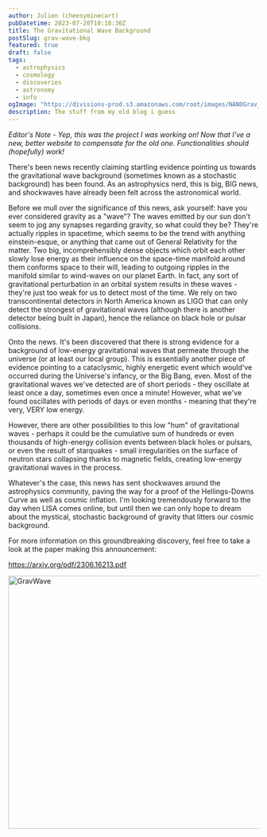 ```yaml
---
author: Julien (cheesyminecart)
pubDatetime: 2023-07-20T10:10:36Z
title: The Gravitational Wave Background
postSlug: grav-wave-bkg
featured: true
draft: false
tags:
  - astrophysics
  - cosmology
  - discoveries
  - astronomy
  - info
ogImage: "https://divisions-prod.s3.amazonaws.com/root/images/NANOGrav_PTA_GWB_15yr-WEB.original.jpg"
description: The stuff from my old blog i guess
---
```


_Editor's Note - Yep, this was the project I was working on! Now that I've a new, better website to compensate for the old one. Functionalities should (hopefully) work!_

There's been news recently claiming startling evidence pointing us towards the gravitational wave background (sometimes known as a stochastic background) has been found. As an astrophysics nerd, this is big, BIG news, and shockwaves have already been felt across the astronomical world.

Before we mull over the significance of this news, ask yourself: have you ever considered gravity as a "wave"? The waves emitted by our sun don't seem to jog any synapses regarding gravity, so what could they be? They're actually ripples in spacetime, which seems to be the trend with anything einstein-esque, or anything that came out of General Relativity for the matter. Two big, incomprehensibly dense objects which orbit each other slowly lose energy as their influence on the space-time manifold around them conforms space to their will, leading to outgoing ripples in the manifold similar to wind-waves on our planet Earth. In fact, any sort of gravitational perturbation in an orbital system results in these waves - they're just too weak for us to detect most of the time. We rely on two transcontinental detectors in North America known as LIGO that can only detect the strongest of gravitational waves (although there is another detector being built in Japan), hence the reliance on black hole or pulsar collisions.

Onto the news. It's been discovered that there is strong evidence for a background of low-energy gravitational waves that permeate through the universe (or at least our local group). This is essentially another piece of evidence pointing to a cataclysmic, highly energetic event which would've occurred during the Universe's infancy, or the Big Bang, even. Most of the gravitational waves we've detected are of short periods - they oscillate at least once a day, sometimes even once a minute! However, what we've found oscillates with periods of days or even months - meaning that they're very, VERY low energy.

However, there are other possibilities to this low "hum" of gravitational waves - perhaps it could be the cumulative sum of hundreds or even thousands of high-energy collision events between black holes or pulsars, or even the result of starquakes - small irregularities on the surface of neutron stars collapsing thanks to magnetic fields, creating low-energy gravitational waves in the process.

Whatever's the case, this news has sent shockwaves around the astrophysics community, paving the way for a proof of the Hellings-Downs Curve as well as cosmic inflation. I'm looking tremendously forward to the day when LISA comes online, but until then we can only hope to dream about the mystical, stochastic background of gravity that litters our cosmic background.

For more information on this groundbreaking discovery, feel free to take a look at the paper making this announcement:

https://arxiv.org/pdf/2306.16213.pdf

<div>
    <img src="https://divisions-prod.s3.amazonaws.com/root/images/NANOGrav_PTA_GWB_15yr-WEB.original.jpg" alt="GravWave" width="916" height="508">
</div>
